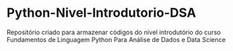 # Python-Nivel-Introdutorio-DSA
Repositório criado para armazenar códigos do nível introdutório do curso Fundamentos de Linguagem Python Para Análise de Dados e Data Science

